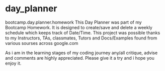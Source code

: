 # day_planner
bootcamp.day.planner.homework
This Day Planner was part of my Bootcamp Homework.
It is designed to create/save and delete a weekly schedule which keeps track of Date/Time.
This project was possible thanks to my Instructors, TAs, classmates, Tutors and Docs/Examples found from various sourses across google.com

As i am in the learning stages of my coding journey any/all critique, advise and comments are highly appreciated.
Please give it a try and i hope you enjoy it.
